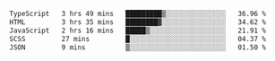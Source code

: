 <!--START_SECTION:waka-->

```txt
TypeScript   3 hrs 49 mins   █████████▒░░░░░░░░░░░░░░░   36.96 %
HTML         3 hrs 35 mins   ████████▓░░░░░░░░░░░░░░░░   34.62 %
JavaScript   2 hrs 16 mins   █████▒░░░░░░░░░░░░░░░░░░░   21.91 %
SCSS         27 mins         █░░░░░░░░░░░░░░░░░░░░░░░░   04.37 %
JSON         9 mins          ▒░░░░░░░░░░░░░░░░░░░░░░░░   01.50 %
```

<!--END_SECTION:waka-->
